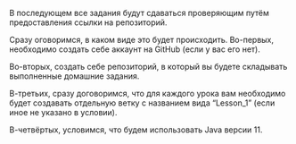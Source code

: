 В последующем все задания будут сдаваться проверяющим путём предоставления ссылки на репозиторий.

Сразу оговоримся, в каком виде это будет происходить.
Во-первых, необходимо создать себе аккаунт на GitHub (если у вас его нет).

Во-вторых, создать себе репозиторий, в который вы будете складывать выполненные домашние задания.

В-третьих, сразу договоримся, что для каждого урока вам необходимо будет создавать отдельную ветку с названием вида “Lesson_1” (если иное не указано в условии).

В-четвёртых, условимся, что будем использовать Java версии 11.